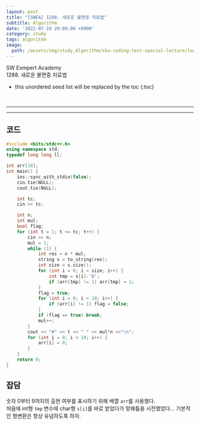 ```yaml
---
layout: post
title: "[SWEA] 1288. 새로운 불면증 치료법"
subtitle: Algorithm
date: '2022-07-19 20:00:00 +0900'
category: study
tags: algorithm
image:
  path: /assets/img/study_Algorithm/sku-coding-test-special-lecture/logo.png
---
```


SW Exmpert Academy<br>
1288. 새로운 불면증 치료법

<!--more-->

* this unordered seed list will be replaced by the toc
{:toc}

<br>
<hr/>
<hr/>

## 코드

```cpp
#include <bits/stdc++.h>
using namespace std;
typedef long long ll;

int arr[10];
int main() {
	ios::sync_with_stdio(false);
	cin.tie(NULL);
	cout.tie(NULL);

	int tc;
	cin >> tc;

	int n;
	int mul;
	bool flag;
	for (int t = 1; t <= tc; t++) {
		cin >> n;
		mul = 1;
		while (1) {
			int res = n * mul;
			string s = to_string(res);
			int size = s.size();
			for (int i = 0; i < size; i++) {
				int tmp = s[i]-'0';
				if (arr[tmp] != 1) arr[tmp] = 1;
			}
			flag = true;
			for (int i = 0; i < 10; i++) {
				if (arr[i] != 1) flag = false;
			}
			if (flag == true) break;
			mul++;
		}
		cout << "#" << t << " " << mul*n <<"\n";
		for (int i = 0; i < 10; i++) {
			arr[i] = 0;
		}
	}
	return 0;
}
```

## 잡담

숫자 0부터 9까지의 출현 여부를 표시하기 위해 배열 `arr`를 사용했다.<br>
처음에 int형 `tmp` 변수에 char형 `s[i]`를 바로 받았다가 맞왜틀을 시전했었다... 기본적인 형변환은 항상 유념하도록 하자.